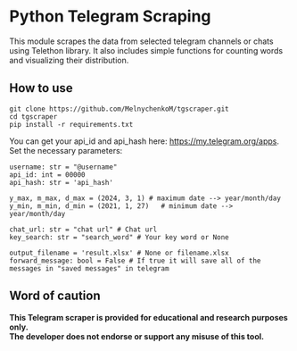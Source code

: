 # Python Telegram Scraping
This module scrapes the data from selected telegram channels or chats using Telethon library. It also includes simple functions for counting words and visualizing their distribution.
## How to use
```
git clone https://github.com/MelnychenkoM/tgscraper.git
cd tgscraper
pip install -r requirements.txt
```
You can get your api_id and api_hash here: https://my.telegram.org/apps. \
Set the necessary parameters:
```
username: str = "@username"                                   
api_id: int = 00000
api_hash: str = 'api_hash'

y_max, m_max, d_max = (2024, 3, 1) # maximum date --> year/month/day
y_min, m_min, d_min = (2021, 1, 27)   # minimum date --> year/month/day
 
chat_url: str = "chat url" # Chat url
key_search: str = "search_word" # Your key word or None

output_filename = 'result.xlsx' # None or filename.xlsx
forward_message: bool = False # If true it will save all of the messages in "saved messages" in telegram
```
## Word of caution
**This Telegram scraper is provided for educational and research purposes only.** \
**The developer does not endorse or support any misuse of this tool.**